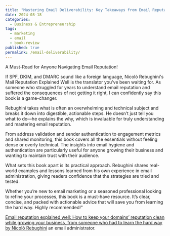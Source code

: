 ```yaml
---
title: "Mastering Email Deliverability: Key Takeaways from Email Reputation Explained Well"
date: 2024-08-18
categories:
  - Business & Entrepreneurship
tags:
  - marketing
  - email
  - book-review
published: true
permalink: /email-deliverability/
---
```

A Must-Read for Anyone Navigating Email Reputation!

If SPF, DKIM, and DMARC sound like a foreign language, Nicolò Rebughini's Mail Reputation Explained Well is the translator you've been waiting for. As someone who struggled for years to understand email reputation and suffered the consequences of not getting it right, I can confidently say this book is a game-changer.

Rebughini takes what is often an overwhelming and technical subject and breaks it down into digestible, actionable steps. He doesn’t just tell you what to do—he explains the why, which is invaluable for truly understanding and mastering email reputation.

From address validation and sender authentication to engagement metrics and shared monitoring, this book covers all the essentials without feeling dense or overly technical. The insights into email hygiene and authentication are particularly useful for anyone growing their business and wanting to maintain trust with their audience.

What sets this book apart is its practical approach. Rebughini shares real-world examples and lessons learned from his own experience in email administration, giving readers confidence that the strategies are tried and tested.

Whether you’re new to email marketing or a seasoned professional looking to refine your processes, this book is a must-have resource. It’s clear, concise, and packed with actionable advice that will save you from learning the hard way. Highly recommended!"

[Email reputation explained well: How to keep your domains’ reputation clean while growing your business, from someone who had to learn the hard way by Nicolò Rebughini](https://amzn.to/3V9gzwA) an email administrator.